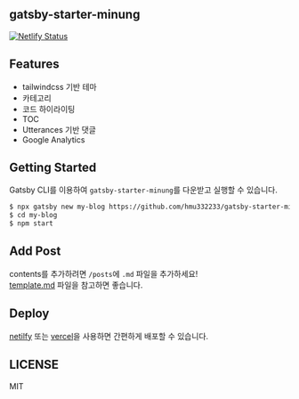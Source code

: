 ## gatsby-starter-minung

[![Netlify Status](https://api.netlify.com/api/v1/badges/6aa5da12-7ed2-4de1-ba51-ec233ddb1bb7/deploy-status)](https://app.netlify.com/sites/gatsby-starter-minung/deploys)


## Features

- tailwindcss 기반 테마
- 카테고리
- 코드 하이라이팅
- TOC
- Utterances 기반 댓글
- Google Analytics


## Getting Started

Gatsby CLI를 이용하여 `gatsby-starter-minung`를 다운받고 실행할 수 있습니다.

```bash
$ npx gatsby new my-blog https://github.com/hmu332233/gatsby-starter-minung
$ cd my-blog
$ npm start
```

## Add Post

contents를 추가하려면 `/posts`에 `.md` 파일을 추가하세요!  
[template.md](https://github.com/hmu332233/gatsby-starter-minung/blob/main/posts/example.md) 파일을 참고하면 좋습니다.


## Deploy

[netilfy](https://www.netlify.com/) 또는 [vercel](https://vercel.com/)을 사용하면 간편하게 배포할 수 있습니다.


## LICENSE

MIT